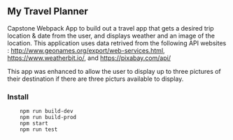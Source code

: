 ## My Travel Planner

Capstone Webpack App to build out a travel app that gets a desired trip location & date from the user, and displays weather and an image of the location.
This application uses data retrived from the following API websites : http://www.geonames.org/export/web-services.html, https://www.weatherbit.io/, and https://pixabay.com/api/

This app was enhanced to allow the user to display up to three pictures of their destination if there are three picturs available to display.


### Install

```shell script
    npm run build-dev
    npm run build-prod
    npm start
	npm run test
```
